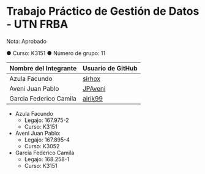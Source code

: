 # Trabajo Práctico de Gestión de Datos - UTN FRBA
Nota: Aprobado

● Curso: K3151
● Número de grupo: 11

| Nombre del Integrante | Usuario de GitHub       |
|-----------------------|-------------------------|
| Azula Facundo         | [sirhox](https://github.com/sirhox) |
| Aveni Juan Pablo      | [JPAveni](https://github.com/JPAveni) |
| Garcia Federico Camila| [airik99](https://github.com/airik99) |
  - Azula Facundo 
	* Legajo: 167.975-2
	* Curso: K3151
  - Aveni Juan Pablo:
	* Legajo: 167.895-4
	* Curso: K3052
  - Garcia Federico Camila
	* Legajo: 168.258-1
	* Curso: K3151
